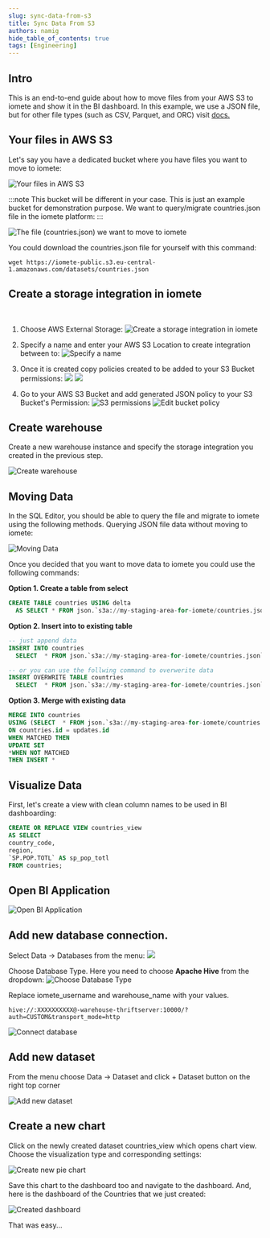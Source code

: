 ```yaml
---
slug: sync-data-from-s3
title: Sync Data From S3
authors: namig
hide_table_of_contents: true
tags: [Engineering]
---
```


<head>
  <title>Sync Data From S3 | iomete blog</title>
  <meta name="robots" content="noindex, nofollow" />
  <meta name="googlebot" content="noindex"/>
</head>

## Intro
This is an end-to-end guide about how to move files from your AWS S3 to iomete and show it in the BI dashboard. In this example, we use a JSON file, but for other file types (such as CSV, Parquet, and ORC) visit [docs.](/docs/sync-data-from-aws-s3)

<!-- truncate -->

## Your files in AWS S3
Let's say you have a dedicated bucket where you have files you want to move to iomete:​

![Your files in AWS S3](/blog/2022-04-25-sync-data-from-s3/files-in-aws-s3.png)

:::note
This bucket will be different in your case. This is just an example bucket for demonstration purpose. We want to query/migrate countries.json file in the iomete platform:
:::

![The file (countries.json) we want to move to iomete](/blog/2022-04-25-sync-data-from-s3/my-staging-area-for-iomete.png)


You could download the countries.json file for yourself with this command:
```shell
wget https://iomete-public.s3.eu-central-1.amazonaws.com/datasets/countries.json​
```

## Create a storage integration in iomete
‍
1. Choose AWS External Storage:
![Create a storage integration in iomete](/blog/2022-04-25-sync-data-from-s3/create-storage-integration.png)

2. Specify a name and enter your AWS S3 Location to create integration between to:
![Specify a name](/blog/2022-04-25-sync-data-from-s3/specify-aws-location.png)

3. Once it is created copy policies created to be added to your S3 Bucket permissions:
![](/blog/2022-04-25-sync-data-from-s3/generated-bucket-policies.png)
![](/blog/2022-04-25-sync-data-from-s3/user-bucket-policies.png)

4. Go to your AWS S3 Bucket and add generated JSON policy to your S3 Bucket's Permission:
![S3 permissions](/blog/2022-04-25-sync-data-from-s3/s3-permission.png)
![Edit bucket policy](/blog/2022-04-25-sync-data-from-s3/edit-bucket-policy.png)


## Create warehouse
Create a new warehouse instance and specify the storage integration you created in the previous step.

![Create warehouse](/blog/2022-04-25-sync-data-from-s3/create-lakehouse.png)

## Moving Data
In the SQL Editor, you should be able to query the file and migrate to iomete using the following methods. Querying JSON file data without moving to iomete:

![Moving Data](/blog/2022-04-25-sync-data-from-s3/editor-moving-data.png)

Once you decided that you want to move data to iomete you could use the following commands:
‍

**Option 1. Create a table from select**
```sql
CREATE TABLE countries USING delta
  AS SELECT * FROM json.`s3a://my-staging-area-for-iomete/countries.json`
```

**Option 2. Insert into to existing table**
```sql
-- just append data
INSERT INTO countries
  SELECT  * FROM json.`s3a://my-staging-area-for-iomete/countries.json`

-- or you can use the follwing command to overwerite data
INSERT OVERWRITE TABLE countries
  SELECT  * FROM json.`s3a://my-staging-area-for-iomete/countries.json`Insert to the existing table.
```

**‍Option 3. Merge with existing data**
```sql
MERGE INTO countries
USING (SELECT  * FROM json.`s3a://my-staging-area-for-iomete/countries.json`) updates
ON countries.id = updates.id
WHEN MATCHED THEN  
UPDATE SET 
*WHEN NOT MATCHED  
THEN INSERT *
```

## Visualize Data

First, let's create a view with clean column names to be used in BI dashboarding:
```sql
CREATE OR REPLACE VIEW countries_view
AS SELECT
country_code,
region,
`SP.POP.TOTL` AS sp_pop_totl      
FROM countries;
```

## Open BI Application

![Open BI Application](/blog/2022-04-25-sync-data-from-s3/open-bi.png)

## Add new database connection.
Select Data -> Databases from the menu:
![](/blog/2022-04-25-sync-data-from-s3/add-new-database.png)

Choose Database Type. Here you need to choose **Apache Hive** from the dropdown:
![Choose Database Type](/blog/2022-04-25-sync-data-from-s3/choose-database-type.png)

Replace iomete_username and warehouse_name with your values.
```
hive://:XXXXXXXXXX@-warehouse-thriftserver:10000/?auth=CUSTOM&transport_mode=http
```

![Connect database](/blog/2022-04-25-sync-data-from-s3/connect-database.png)

## Add new dataset
From the menu choose Data -> Dataset and click + Dataset button on the right top corner

![Add new dataset](/blog/2022-04-25-sync-data-from-s3/add-new-dataset.png)

## Create a new chart
Click on the newly created dataset countries_view which opens chart view. Choose the visualization type and corresponding settings:

![Create new pie chart](/blog/2022-04-25-sync-data-from-s3/create-new-chart.png)

Save this chart to the dashboard too and navigate to the dashboard. And, here is the dashboard of the Countries that we just created:

![Created dashboard](/blog/2022-04-25-sync-data-from-s3/view-pie-chart.png)

That was easy...